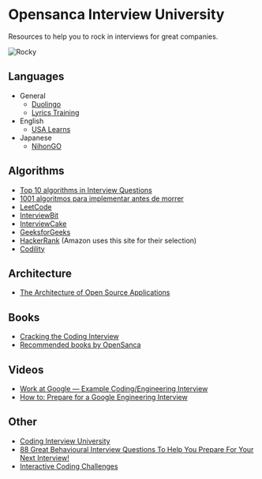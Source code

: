 # Opensanca Interview University
Resources to help you to rock in interviews for great companies.

![Rocky](https://static1.squarespace.com/static/51b3dc8ee4b051b96ceb10de/t/568ed98f1115e085239dfea8/1452202542389/?format=1500w)

## Languages

* General
  * [Duolingo](https://www.duolingo.com/)
  * [Lyrics Training](http://lyricstraining.com/)
* English
  * [USA Learns](http://www.usalearns.org/)
* Japanese
  * [NihonGO](http://cursonihongo.com.br/)

## Algorithms

- [Top 10 algorithms in Interview Questions](http://www.geeksforgeeks.org/top-10-algorithms-in-interview-questions/)
- [1001 algoritmos para implementar antes de morrer](https://github.com/hacktoon/1001)
- [LeetCode](https://leetcode.com/)
- [InterviewBit](https://www.interviewbit.com/)
- [InterviewCake](https://www.interviewcake.com/)
- [GeeksforGeeks](http://www.geeksforgeeks.org/)
- [HackerRank](https://www.hackerrank.com/) (Amazon uses this site for their selection)
- [Codility](https://codility.com/)

## Architecture

- [The Architecture of Open Source Applications](http://aosabook.org/en/index.html)

## Books

- [Cracking the Coding Interview](https://www.amazon.com/Cracking-Coding-Interview-Programming-Questions/dp/098478280X)
- [Recommended books by OpenSanca](https://github.com/opensanca/recommended_books)

## Videos

- [Work at Google — Example Coding/Engineering Interview](https://www.youtube.com/watch?v=XKu_SEDAykw)
- [How to: Prepare for a Google Engineering Interview](https://www.youtube.com/watch?v=ko-KkSmp-Lk)

## Other

- [Coding Interview University](https://github.com/jwasham/coding-interview-university)
- [88 Great Behavioural Interview Questions To Help You Prepare For Your Next Interview!](http://interviewiq.com.au/88-great-behavioural-interview-questions-to-help-you-prepare-for-your-next-interview)
- [Interactive Coding Challenges](https://github.com/donnemartin/interactive-coding-challenges)
